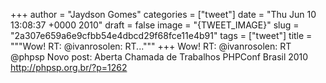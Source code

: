 
+++
author = "Jaydson Gomes"
categories = ["tweet"]
date = "Thu Jun 10 13:08:37 +0000 2010"
draft = false
image = "{TWEET_IMAGE}"
slug = "2a307e659a6e9cfbb54e4dbcd29f68fce11e4b91"
tags = ["tweet"]
title = """Wow! RT: @ivanrosolen: RT..."""
+++
Wow! RT: @ivanrosolen: RT @phpsp Novo post: Aberta Chamada de Trabalhos PHPConf Brasil 2010 http://phpsp.org.br/?p=1262
